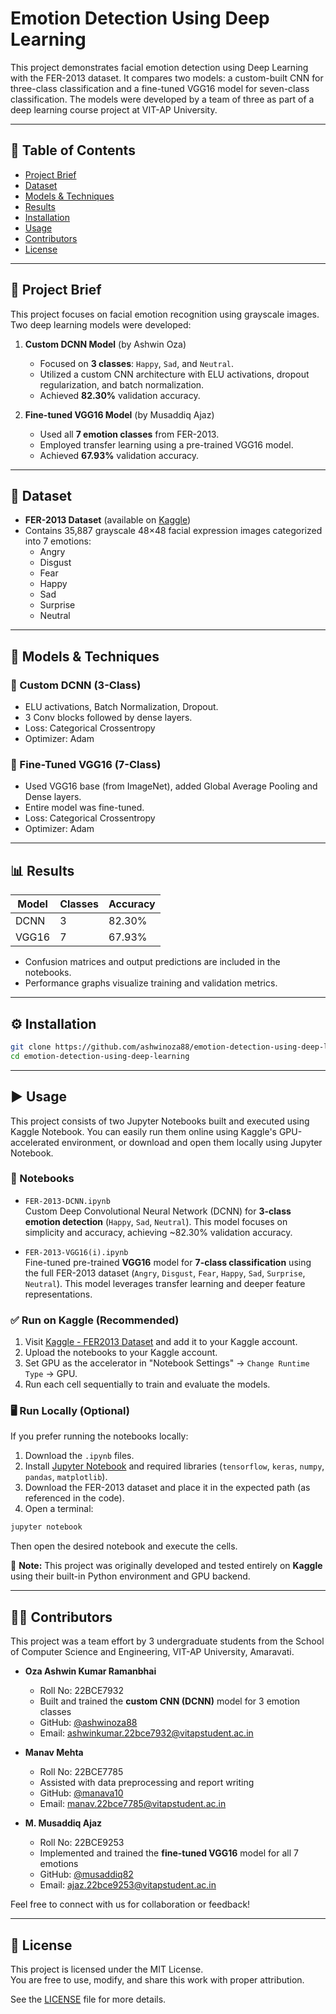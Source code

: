 
# Emotion Detection Using Deep Learning

This project demonstrates facial emotion detection using Deep Learning with the FER-2013 dataset. It compares two models: a custom-built CNN for three-class classification and a fine-tuned VGG16 model for seven-class classification. The models were developed by a team of three as part of a deep learning course project at VIT-AP University.

---

## 📌 Table of Contents
- [Project Brief](#project-brief)
- [Dataset](#dataset)
- [Models & Techniques](#models--techniques)
- [Results](#results)
- [Installation](#installation)
- [Usage](#usage)
- [Contributors](#contributors)
- [License](#license)

---

## 📖 Project Brief

This project focuses on facial emotion recognition using grayscale images. Two deep learning models were developed:

1. **Custom DCNN Model** (by Ashwin Oza)  
   - Focused on **3 classes**: `Happy`, `Sad`, and `Neutral`.
   - Utilized a custom CNN architecture with ELU activations, dropout regularization, and batch normalization.
   - Achieved **82.30%** validation accuracy.

2. **Fine-tuned VGG16 Model** (by Musaddiq Ajaz)  
   - Used all **7 emotion classes** from FER-2013.
   - Employed transfer learning using a pre-trained VGG16 model.
   - Achieved **67.93%** validation accuracy.

---

## 📂 Dataset

- **FER-2013 Dataset** (available on [Kaggle](https://www.kaggle.com/datasets/msambare/fer2013))
- Contains 35,887 grayscale 48×48 facial expression images categorized into 7 emotions:
  - Angry
  - Disgust
  - Fear
  - Happy
  - Sad
  - Surprise
  - Neutral

---

## 🧠 Models & Techniques

### 🔹 Custom DCNN (3-Class)
- ELU activations, Batch Normalization, Dropout.
- 3 Conv blocks followed by dense layers.
- Loss: Categorical Crossentropy  
- Optimizer: Adam

### 🔹 Fine-Tuned VGG16 (7-Class)
- Used VGG16 base (from ImageNet), added Global Average Pooling and Dense layers.
- Entire model was fine-tuned.
- Loss: Categorical Crossentropy  
- Optimizer: Adam

---

## 📊 Results

| Model | Classes | Accuracy |
|-------|---------|----------|
| DCNN  | 3       | 82.30%   |
| VGG16 | 7       | 67.93%   |

- Confusion matrices and output predictions are included in the notebooks.
- Performance graphs visualize training and validation metrics.

---

## ⚙️ Installation

```bash
git clone https://github.com/ashwinoza88/emotion-detection-using-deep-learning.git
cd emotion-detection-using-deep-learning
```

---

## ▶️ Usage

This project consists of two Jupyter Notebooks built and executed using Kaggle Notebook. You can easily run them online using Kaggle's GPU-accelerated environment, or download and open them locally using Jupyter Notebook.

### 📁 Notebooks

- `FER-2013-DCNN.ipynb`  
  Custom Deep Convolutional Neural Network (DCNN) for **3-class emotion detection** (`Happy`, `Sad`, `Neutral`). This model focuses on simplicity and accuracy, achieving ~82.30% validation accuracy.

- `FER-2013-VGG16(i).ipynb`  
  Fine-tuned pre-trained **VGG16** model for **7-class classification** using the full FER-2013 dataset (`Angry`, `Disgust`, `Fear`, `Happy`, `Sad`, `Surprise`, `Neutral`). This model leverages transfer learning and deeper feature representations.

### ✅ Run on Kaggle (Recommended)

1. Visit [Kaggle - FER2013 Dataset](https://www.kaggle.com/datasets/msambare/fer2013) and add it to your Kaggle account.
2. Upload the notebooks to your Kaggle account.
3. Set GPU as the accelerator in "Notebook Settings" → `Change Runtime Type` → GPU.
4. Run each cell sequentially to train and evaluate the models.

### 🖥️ Run Locally (Optional)

If you prefer running the notebooks locally:

1. Download the `.ipynb` files.
2. Install [Jupyter Notebook](https://jupyter.org/install) and required libraries (`tensorflow`, `keras`, `numpy`, `pandas`, `matplotlib`).
3. Download the FER-2013 dataset and place it in the expected path (as referenced in the code).
4. Open a terminal:

```bash
jupyter notebook
```

Then open the desired notebook and execute the cells.

📌 **Note:** This project was originally developed and tested entirely on **Kaggle** using their built-in Python environment and GPU backend.

---

## 👨‍💻 Contributors

This project was a team effort by 3 undergraduate students from the School of Computer Science and Engineering, VIT-AP University, Amaravati.

- **Oza Ashwin Kumar Ramanbhai**  
  - Roll No: 22BCE7932  
  - Built and trained the **custom CNN (DCNN)** model for 3 emotion classes  
  - GitHub: [@ashwinoza88](https://github.com/ashwinoza88)  
  - Email: ashwinkumar.22bce7932@vitapstudent.ac.in

- **Manav Mehta**  
  - Roll No: 22BCE7785  
  - Assisted with data preprocessing and report writing  
  - GitHub: [@manava10](https://github.com/manava10)  
  - Email: manav.22bce7785@vitapstudent.ac.in

- **M. Musaddiq Ajaz**  
  - Roll No: 22BCE9253  
  - Implemented and trained the **fine-tuned VGG16** model for all 7 emotions  
  - GitHub: [@musaddiq82](https://github.com/musaddiq82)  
  - Email: ajaz.22bce9253@vitapstudent.ac.in

Feel free to connect with us for collaboration or feedback!

---

## 📝 License

This project is licensed under the MIT License.  
You are free to use, modify, and share this work with proper attribution.

See the [LICENSE](LICENSE) file for more details.

